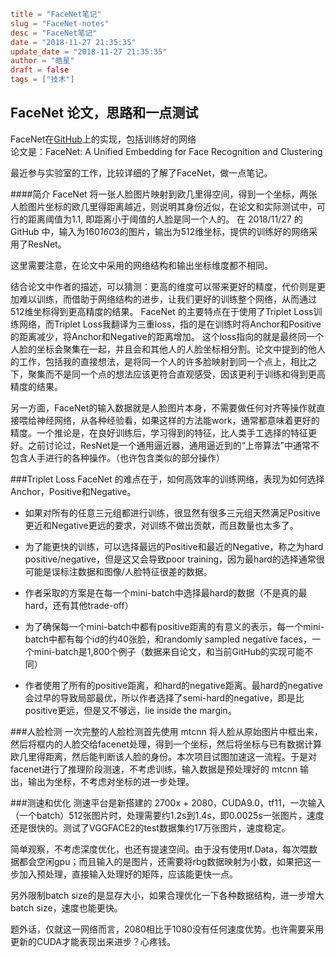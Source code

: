 ```toml
title = "FaceNet笔记"
slug = "FaceNet-notes"
desc = "FaceNet笔记"
date = "2018-11-27 21:35:35"
update_date = "2018-11-27 21:35:35"
author = "皓星"
draft = false
tags = ["技术"]
```

FaceNet 论文，思路和一点测试
----
FaceNet在[GitHub](https://github.com/davidsandberg/facenet)上的实现，包括训练好的网络  
论文是：FaceNet: A Unified Embedding for Face Recognition and Clustering

最近参与实验室的工作，比较详细的了解了FaceNet，做一点笔记。  

####简介
FaceNet 将一张人脸图片映射到欧几里得空间，得到一个坐标，两张人脸图片坐标的欧几里得距离越近，则说明其身份近似，在论文和实际测试中，可行的距离阈值为1.1, 即距离小于阈值的人脸是同一个人的。
在 2018/11/27 的 GitHub 中，输入为160*160*3的图片，输出为512维坐标，提供的训练好的网络采用了ResNet。

这里需要注意，在论文中采用的网络结构和输出坐标维度都不相同。
  
结合论文中作者的描述，可以猜测：更高的维度可以带来更好的精度，代价则是更加难以训练，而借助于网络结构的进步，让我们更好的训练整个网络，从而通过512维坐标得到更高精度的结果。
FaceNet 的主要特点在于使用了Triplet Loss训练网络，而Triplet Loss我翻译为三重loss，指的是在训练时将Anchor和Positive的距离减少，将Anchor和Negative的距离增加。
这个loss指向的就是最终同一个人脸的坐标会聚集在一起，并且会和其他人的人脸坐标相分割。论文中提到的他人的工作，包括我的直接想法，是将同一个人的许多脸映射到同一个点上，相比之下，聚集而不是同一个点的想法应该更符合直观感受，因该更利于训练和得到更高精度的结果。

另一方面，FaceNet的输入数据就是人脸图片本身，不需要做任何对齐等操作就直接喂给神经网络，从各种经验看，如果这样的方法能work，通常都意味着更好的精度。一个推论是，在良好训练后，学习得到的特征，比人类手工选择的特征更好。之前讨论过，ResNet是一个通用逼近器，通用逼近到的“上帝算法”中通常不包含人手进行的各种操作。（也许包含类似的部分操作）

###Triplet Loss
FaceNet 的难点在于，如何高效率的训练网络，表现为如何选择Anchor，Positive和Negative。

- 如果对所有的任意三元组都进行训练，很显然有很多三元组天然满足Positive更近和Negative更远的要求，对训练不做出贡献，而且数量也太多了。

- 为了能更快的训练，可以选择最远的Positive和最近的Negative，称之为hard positive/negative，但是这又会导致poor training，因为最hard的选择通常很可能是误标注数据和图像/人脸特征很差的数据。

- 作者采取的方案是在每一个mini-batch中选择最hard的数据（不是真的最hard，还有其他trade-off）

- 为了确保每一个mini-batch中都有positive距离的有意义的表示，每一个mini-batch中都有每个id的约40张脸，和randomly sampled negative faces，一个mini-batch是1,800个例子（数据来自论文，和当前GitHub的实现可能不同）

- 作者使用了所有的positive距离，和hard的negative距离。最hard的negative会过早的导致局部最优，所以作者选择了semi-hard的negative，即是比positive更远，但是又不够远，lie inside the margin。

###人脸检测
一次完整的人脸检测首先使用 mtcnn 将人脸从原始图片中框出来，然后将框内的人脸交给facenet处理，得到一个坐标，然后将坐标与已有数据计算欧几里得距离，然后能判断该人脸的身份。本次项目试图加速这一流程。于是对facenet进行了推理阶段测速，不考虑训练，输入数据是预处理好的 mtcnn 输出，输出为坐标，不考虑对坐标的进一步处理。

###测速和优化
测速平台是新搭建的 2700x + 2080，CUDA9.0，tf11，一次输入（一个batch）512张图片时，处理需要约1.2s到1.4s，即0.0025s一张图片，速度还是很快的。测试了VGGFACE2的test数据集约17万张图片，速度稳定。

简单观察，不考虑深度优化，也还有提速空间。由于没有使用tf.Data，每次喂数据都会空闲gpu；而且输入的是图片，还需要将rbg数据映射为小数，如果把这一步加入预处理，直接输入处理好的矩阵，应该能更快一点。

另外限制batch size的是显存大小，如果合理优化一下各种数据结构，进一步增大batch size，速度也能更快。

题外话，仅就这一网络而言，2080相比于1080没有任何速度优势。也许需要采用更新的CUDA才能表现出来进步？心疼钱。
​